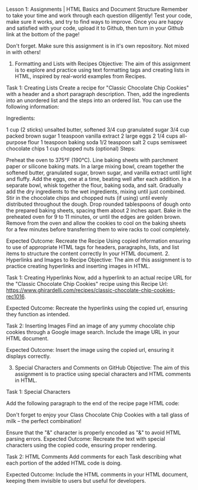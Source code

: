 Lesson 1: Assignments | HTML Basics and Document Structure
Remember to take your time and work through each question diligently! Test your code, make sure it works, and try to find ways to improve. Once you are happy and satisfied with your code, upload it to Github, then turn in your Github link at the bottom of the page!

Don't forget. Make sure this assignment is in it's own repository. Not mixed in with others!

1. Formatting and Lists with Recipes
Objective: The aim of this assignment is to explore and practice using text formatting tags and creating lists in HTML, inspired by real-world examples from Recipes.

Task 1: Creating Lists Create a recipe for "Classic Chocolate Chip Cookies" with a header and a short paragraph description. Then, add the ingredients into an unordered list and the steps into an ordered list. You can use the following information:

Ingredients:

1 cup (2 sticks) unsalted butter, softened
3/4 cup granulated sugar
3/4 cup packed brown sugar
1 teaspoon vanilla extract
2 large eggs
2 1/4 cups all-purpose flour
1 teaspoon baking soda
1/2 teaspoon salt
2 cups semisweet chocolate chips
1 cup chopped nuts (optional)
Steps:

Preheat the oven to 375°F (190°C). Line baking sheets with parchment paper or silicone baking mats.
In a large mixing bowl, cream together the softened butter, granulated sugar, brown sugar, and vanilla extract until light and fluffy.
Add the eggs, one at a time, beating well after each addition.
In a separate bowl, whisk together the flour, baking soda, and salt. Gradually add the dry ingredients to the wet ingredients, mixing until just combined.
Stir in the chocolate chips and chopped nuts (if using) until evenly distributed throughout the dough.
Drop rounded tablespoons of dough onto the prepared baking sheets, spacing them about 2 inches apart.
Bake in the preheated oven for 9 to 11 minutes, or until the edges are golden brown.
Remove from the oven and allow the cookies to cool on the baking sheets for a few minutes before transferring them to wire racks to cool completely.


Expected Outcome: Recreate the Recipe Using copied information ensuring to use of appropriate HTML tags for headers, paragraphs, lists, and list items to structure the content correctly In your HTML document. 
2. Hyperlinks and Images to Recipe
Objective: The aim of this assignment is to practice creating hyperlinks and inserting images in HTML.

Task 1: Creating Hyperlinks Now, add a hyperlink to an actual recipe URL for the "Classic Chocolate Chip Cookies" recipe using this Recipe Url: https://www.ghirardelli.com/recipes/classic-chocolate-chip-cookies-rec1016. 

Expected Outcome: Recreate the hyperlinks using the copied url, ensuring they function as intended.

Task 2: Inserting Images Find an image of any yummy chocolate chip cookies through a Google image search. Include the image URL in your HTML document.

Expected Outcome: Insert the image using the copied url, ensuring it displays correctly.

3. Special Characters and Comments on GitHub
Objective: The aim of this assignment is to practice using special characters and HTML comments in HTML.

Task 1: Special Characters 

Add the following paragraph to the end of the recipe page HTML code:

<p>Don't forget to enjoy your Class Chocolate Chip Cookies with a tall glass of milk &ndash; the perfect combination!</p>

Ensure that the "&" character is properly encoded as "&" to avoid HTML parsing errors.
Expected Outcome: Recreate the text with special characters using the copied code, ensuring proper rendering.



Task 2: HTML Comments Add comments for each Task describing what each portion of the added HTML code is doing. 

Expected Outcome: Include the HTML comments in your HTML document, keeping them invisible to users but useful for developers.